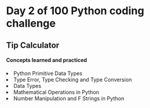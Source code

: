 <h1>Day 2 of 100 Python coding challenge</h1>
<h2>Tip Calculator</h2>
<h4>Concepts learned and practiced </h4>

<li>Python Primitive Data Types</li>
<li>Type Error, Type Checking and Type Conversion</li>
<li>Data Types</li>
<li>Mathematical Operations in Python</li>
<li>Number Manipulation and F Strings in Python</li>

